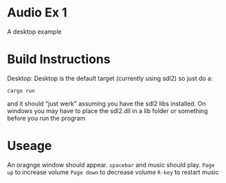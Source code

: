 # Audio Ex 1 
A desktop example

# Build Instructions
Desktop: 
Desktop is the default target (currently using sdl2) so just do a:
```
cargo run 
```
and it should "just werk" assuming you have the sdl2 libs installed.
On windows you may have to place the sdl2.dll in a lib folder or something before you run the program 



# Useage
An  oragnge window should appear. 
`spacebar` and music should play.
`Page up` to increase volume
`Page down` to decrease volume
`R-key` to restart music